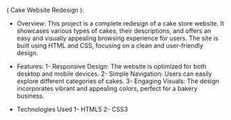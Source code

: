 ( Cake Website Redesign ):

- Overview:
This project is a complete redesign of a cake store website. It showcases various types of cakes, their descriptions, and offers an easy and visually appealing browsing experience for users. The site is built using HTML and CSS, focusing on a clean and user-friendly design.

- Features:
1- Responsive Design: The website is optimized for both desktop and mobile devices.
2- Simple Navigation: Users can easily explore different categories of cakes.
3- Engaging Visuals: The design incorporates vibrant and appealing colors, perfect for a bakery business.

- Technologies Used
1- HTML5
2- CSS3
